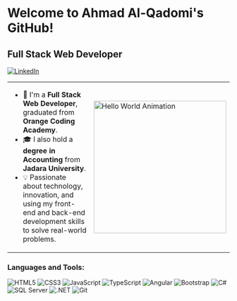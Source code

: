 # Welcome to Ahmad Al-Qadomi's GitHub!

## Full Stack Web Developer

[![LinkedIn](https://img.shields.io/badge/LinkedIn-blue?style=flat&logo=linkedin)](https://www.linkedin.com/in/ahmadqadomi/)

<table>
  <tr>
    <td style="vertical-align: top;">
      <ul>
        <li>🌟 I'm a <strong>Full Stack Web Developer</strong>, graduated from <strong>Orange Coding Academy</strong>.</li>
        <li>🎓 I also hold a <strong>degree in Accounting</strong> from <strong>Jadara University</strong>.</li>
        <li>💡 Passionate about technology, innovation, and using my front-end and back-end development skills to solve real-world problems.</li>
      </ul>
    </td>
    <td>
      <img src="https://media.giphy.com/media/ZVik7pBtu9dNS/giphy.gif" alt="Hello World Animation" width="300"/>
    </td>
  </tr>
</table>

### Languages and Tools:

<p align="left">
  <img src="https://img.icons8.com/color/48/000000/html-5.png" alt="HTML5"/>
  <img src="https://img.icons8.com/color/48/000000/css3.png" alt="CSS3"/>
  <img src="https://img.icons8.com/color/48/000000/javascript.png" alt="JavaScript"/>
  <img src="https://img.icons8.com/color/48/000000/typescript.png" alt="TypeScript"/>
  <img src="https://img.icons8.com/color/48/000000/angularjs.png" alt="Angular"/>
  <img src="https://img.icons8.com/color/48/000000/bootstrap.png" alt="Bootstrap"/>
  <img src="https://img.icons8.com/color/48/000000/c-sharp-logo.png" alt="C#"/>
  <img src="https://img.icons8.com/color/48/000000/sql.png" alt="SQL Server"/>
  <img src="https://img.icons8.com/fluency/48/000000/net-framework.png" alt=".NET"/>
  <img src="https://img.icons8.com/color/48/000000/git.png" alt="Git"/>
</p>

